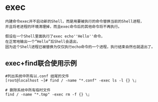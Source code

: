 # exec
    内建命令exec并不启动新的Shell，而是用要被执行的命令替换当前的Shell进程，
    并且将老进程的环境清理掉，而且exec命令后的其他命令将不再执行。

    假设在一个Shell里面执行了exec echo''Hello''命令，
    在正常地输出一个“Hello”后Shell会退出，
    因为这个Shell进程已被替换为仅仅执行echo命令的一个进程，执行结束自然也就退出了。



## exec+find联合使用示例
```
#列出系统中所有以.conf 结尾的文件
[root@localhost ~]# find / -name "*.conf" -exec ls -l {} \;

# 删除系统中所有临时文件
find / -name "*.tmp" -exec rm -f {} \;

```